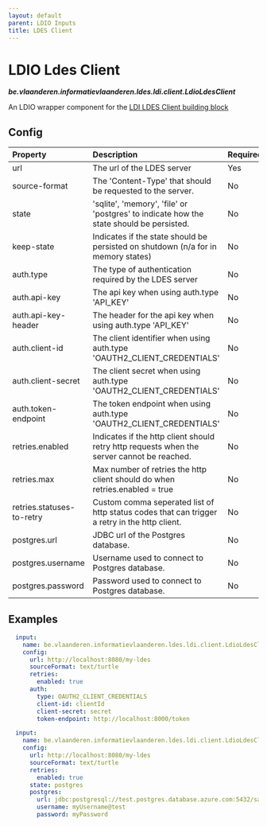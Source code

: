 ```yaml
---
layout: default
parent: LDIO Inputs
title: LDES Client
---
```


# LDIO Ldes Client

***be.vlaanderen.informatievlaanderen.ldes.ldi.client.LdioLdesClient***

An LDIO wrapper component for the [LDI LDES Client building block](../../core/ldi-inputs/ldes-client)

## Config

| Property                  | Description                                                                                   | Required | Default             | Example                                                        | Supported values                                              |
|:--------------------------|:----------------------------------------------------------------------------------------------|:---------|:--------------------|:---------------------------------------------------------------|:--------------------------------------------------------------|
| url                       | The url of the LDES server                                                                    | Yes      | N/A                 | http://localhost:8080/my-ldes                                  | HTTP and HTTPS urls                                           |
| source-format             | The 'Content-Type' that should be requested to the server.                                    | No       | application/ld+json | application/n-quads                                            | Any type supported by [Apache Jena](https://jena.apache.org/) |
| state                     | 'sqlite', 'memory', 'file' or 'postgres' to indicate how the state should be persisted.       | No       | memory              | sqlite                                                         | 'sqlite' or 'memory'                                          |
| keep-state                | Indicates if the state should be persisted on shutdown (n/a for in memory states)             | No       | false               | false                                                          | true or false                                                 |
| auth.type                 | The type of authentication required by the LDES server                                        | No       | NO_AUTH             | OAUTH2_CLIENT_CREDENTIALS                                      | NO_AUTH, API_KEY or OAUTH2_CLIENT_CREDENTIALS                 |
| auth.api-key              | The api key when using auth.type 'API_KEY'                                                    | No       | N/A                 | myKey                                                          | String                                                        |
| auth.api-key-header       | The header for the api key when using auth.type 'API_KEY'                                     | No       | X-API-KEY           | X-API-KEY                                                      | String                                                        |
| auth.client-id            | The client identifier when using auth.type 'OAUTH2_CLIENT_CREDENTIALS'                        | No       | N/A                 | myId                                                           | String                                                        |
| auth.client-secret        | The client secret when using auth.type 'OAUTH2_CLIENT_CREDENTIALS'                            | No       | N/A                 | mySecret                                                       | String                                                        |
| auth.token-endpoint       | The token endpoint when using auth.type 'OAUTH2_CLIENT_CREDENTIALS'                           | No       | N/A                 | http://localhost:8000/token                                    | HTTP and HTTPS urls                                           |
| retries.enabled           | Indicates if the http client should retry http requests when the server cannot be reached.    | No       | true                | true                                                           | true or false                                                 |
| retries.max               | Max number of retries the http client should do when retries.enabled = true                   | No       | 5                   | 100                                                            | Integer                                                       |
| retries.statuses-to-retry | Custom comma seperated list of http status codes that can trigger a retry in the http client. | No       | N/A                 | 410,451                                                        | Comma seperated list of Integers                              |
| postgres.url              | JDBC url of the Postgres database.                                                            | No       | N/A                 | jdbc:postgresql://test.postgres.database.azure.com:5432/sample | String                                                        |
| postgres.username         | Username used to connect to Postgres database.                                                | No       | N/A                 | myUsername@test                                                | String                                                        |
| postgres.password         | Password used to connect to Postgres database.                                                | No       | N/A                 | myPassword                                                     | String                                                        |

## Examples

```yaml
  input:
    name: be.vlaanderen.informatievlaanderen.ldes.ldi.client.LdioLdesClient
    config:
      url: http://localhost:8080/my-ldes
      sourceFormat: text/turtle
      retries:
        enabled: true
      auth:
        type: OAUTH2_CLIENT_CREDENTIALS
        client-id: clientId
        client-secret: secret
        token-endpoint: http://localhost:8000/token
```

```yaml
  input:
    name: be.vlaanderen.informatievlaanderen.ldes.ldi.client.LdioLdesClient
    config:
      url: http://localhost:8080/my-ldes
      sourceFormat: text/turtle
      retries:
        enabled: true
      state: postgres
      postgres:
        url: jdbc:postgresql://test.postgres.database.azure.com:5432/sample
        username: myUsername@test
        password: myPassword
```
